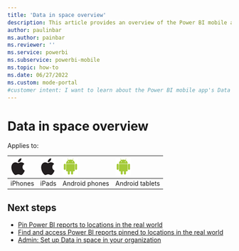 ```yaml
---
title: 'Data in space overview'
description: This article provides an overview of the Power BI mobile app's Data in space feature.
author: paulinbar
ms.author: painbar
ms.reviewer: ''
ms.service: powerbi
ms.subservice: powerbi-mobile
ms.topic: how-to
ms.date: 06/27/2022
ms.custom: mode-portal
#customer intent: I want to learn about the Power BI mobile app's Data in space feature.
---
```

# Data in space overview

Applies to:

| ![iPhone](./media/mobile-apps-metrics/ios-logo-40-px.png) | ![iPads](./media/mobile-apps-metrics/ios-logo-40-px.png) | ![Android phone](././media/mobile-apps-metrics/android-logo-40-px.png) | ![Android tablet](././media/mobile-apps-metrics/android-logo-40-px.png) |
|:--- |:--- |:--- |:--- |
|iPhones |iPads |Android phones |Android tablets |



## Next steps

* [Pin Power BI reports to locations in the real world](mobile-apps-data-in-space-pin-reports.md)
* [Find and access Power BI reports pinned to locations in the real world](mobile-apps-data-in-space-find-pinned-reports.md)
* [Admin: Set up Data in space in your organization](mobile-apps-data-in-space-set-up.md)